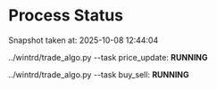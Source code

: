 # Process Status

Snapshot taken at: 2025-10-08 12:44:04

../wintrd/trade_algo.py --task price_update: **RUNNING**

../wintrd/trade_algo.py --task buy_sell: **RUNNING**

